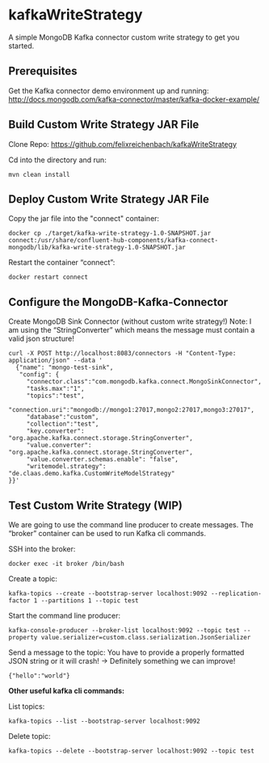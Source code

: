 # kafkaWriteStrategy
A simple MongoDB Kafka connector custom write strategy to get you started.


## Prerequisites
Get the Kafka connector demo environment up and running:
http://docs.mongodb.com/kafka-connector/master/kafka-docker-example/

## Build Custom Write Strategy JAR File
Clone Repo:
https://github.com/felixreichenbach/kafkaWriteStrategy

Cd into the directory and run:

```mvn clean install```

## Deploy Custom Write Strategy JAR File
Copy the jar file into the "connect" container:

```docker cp ./target/kafka-write-strategy-1.0-SNAPSHOT.jar connect:/usr/share/confluent-hub-components/kafka-connect-mongodb/lib/kafka-write-strategy-1.0-SNAPSHOT.jar```


Restart the container “connect”:

```docker restart connect```

## Configure the MongoDB-Kafka-Connector

Create MongoDB Sink Connector (without custom write strategy!)
Note: 
I am using the “StringConverter” which means the message must contain a valid json structure!

```
curl -X POST http://localhost:8083/connectors -H "Content-Type: application/json" --data '
  {"name": "mongo-test-sink",
   "config": {
     "connector.class":"com.mongodb.kafka.connect.MongoSinkConnector",
     "tasks.max":"1",
     "topics":"test",
     "connection.uri":"mongodb://mongo1:27017,mongo2:27017,mongo3:27017",
     "database":"custom",
     "collection":"test",
     "key.converter": "org.apache.kafka.connect.storage.StringConverter",
     "value.converter": "org.apache.kafka.connect.storage.StringConverter",
     "value.converter.schemas.enable": "false",
     "writemodel.strategy": "de.claas.demo.kafka.CustomWriteModelStrategy"
}}'
```
## Test Custom Write Strategy (WIP)
We are going to use the command line producer to create messages.
The “broker” container can be used to run Kafka cli commands.

SSH into the broker:

```docker exec -it broker /bin/bash```

Create a topic:

```kafka-topics --create --bootstrap-server localhost:9092 --replication-factor 1 --partitions 1 --topic test```

Start the command line producer:

```kafka-console-producer --broker-list localhost:9092 --topic test --property value.serializer=custom.class.serialization.JsonSerializer```

Send a message to the topic:
You have to provide a properly formatted JSON string or it will crash! -> Definitely something we can improve!

```{"hello":"world"}```


**Other useful kafka cli commands:**

List topics:

```kafka-topics --list --bootstrap-server localhost:9092```

Delete topic:

```kafka-topics --delete --bootstrap-server localhost:9092 --topic test```




